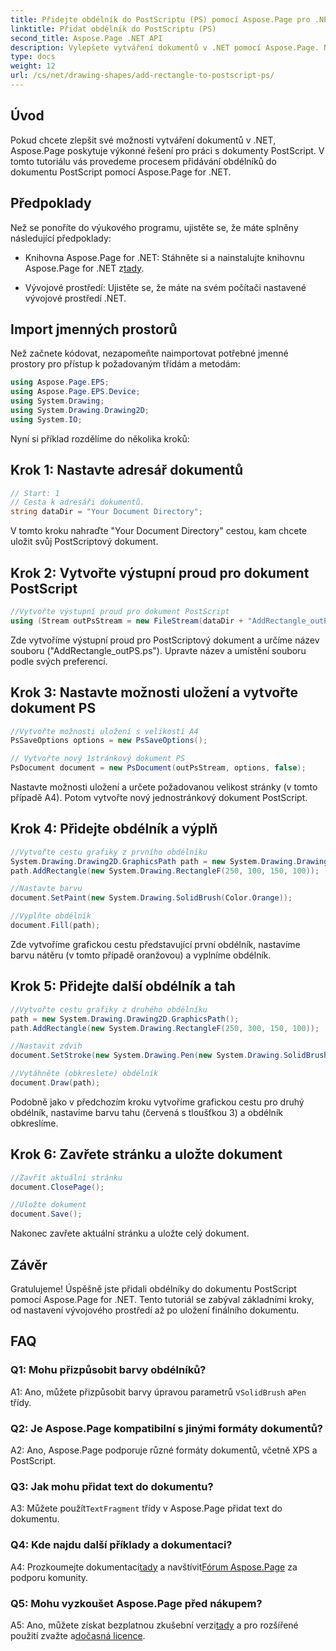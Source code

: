```yaml
---
title: Přidejte obdélník do PostScriptu (PS) pomocí Aspose.Page pro .NET
linktitle: Přidat obdélník do PostScriptu (PS)
second_title: Aspose.Page .NET API
description: Vylepšete vytváření dokumentů v .NET pomocí Aspose.Page. Naučte se přidávat obdélníky do souborů PostScript (PS) krok za krokem.
type: docs
weight: 12
url: /cs/net/drawing-shapes/add-rectangle-to-postscript-ps/
---
```

## Úvod

Pokud chcete zlepšit své možnosti vytváření dokumentů v .NET, Aspose.Page poskytuje výkonné řešení pro práci s dokumenty PostScript. V tomto tutoriálu vás provedeme procesem přidávání obdélníků do dokumentu PostScript pomocí Aspose.Page for .NET.

## Předpoklady

Než se ponoříte do výukového programu, ujistěte se, že máte splněny následující předpoklady:

-  Knihovna Aspose.Page for .NET: Stáhněte si a nainstalujte knihovnu Aspose.Page for .NET z[tady](https://releases.aspose.com/page/net/).

- Vývojové prostředí: Ujistěte se, že máte na svém počítači nastavené vývojové prostředí .NET.

## Import jmenných prostorů

Než začnete kódovat, nezapomeňte naimportovat potřebné jmenné prostory pro přístup k požadovaným třídám a metodám:

```csharp
using Aspose.Page.EPS;
using Aspose.Page.EPS.Device;
using System.Drawing;
using System.Drawing.Drawing2D;
using System.IO;
```

Nyní si příklad rozdělíme do několika kroků:

## Krok 1: Nastavte adresář dokumentů

```csharp
// Start: 1
// Cesta k adresáři dokumentů.
string dataDir = "Your Document Directory";
```

V tomto kroku nahraďte "Your Document Directory" cestou, kam chcete uložit svůj PostScriptový dokument.

## Krok 2: Vytvořte výstupní proud pro dokument PostScript

```csharp
//Vytvořte výstupní proud pro dokument PostScript
using (Stream outPsStream = new FileStream(dataDir + "AddRectangle_outPS.ps", FileMode.Create))
```

Zde vytvoříme výstupní proud pro PostScriptový dokument a určíme název souboru ("AddRectangle_outPS.ps"). Upravte název a umístění souboru podle svých preferencí.

## Krok 3: Nastavte možnosti uložení a vytvořte dokument PS

```csharp
//Vytvořte možnosti uložení s velikostí A4
PsSaveOptions options = new PsSaveOptions();

// Vytvořte nový 1stránkový dokument PS
PsDocument document = new PsDocument(outPsStream, options, false);
```

Nastavte možnosti uložení a určete požadovanou velikost stránky (v tomto případě A4). Potom vytvořte nový jednostránkový dokument PostScript.

## Krok 4: Přidejte obdélník a výplň

```csharp
//Vytvořte cestu grafiky z prvního obdélníku
System.Drawing.Drawing2D.GraphicsPath path = new System.Drawing.Drawing2D.GraphicsPath();
path.AddRectangle(new System.Drawing.RectangleF(250, 100, 150, 100));

//Nastavte barvu
document.SetPaint(new System.Drawing.SolidBrush(Color.Orange));

//Vyplňte obdélník
document.Fill(path);
```

Zde vytvoříme grafickou cestu představující první obdélník, nastavíme barvu nátěru (v tomto případě oranžovou) a vyplníme obdélník.

## Krok 5: Přidejte další obdélník a tah

```csharp
//Vytvořte cestu grafiky z druhého obdélníku
path = new System.Drawing.Drawing2D.GraphicsPath();
path.AddRectangle(new System.Drawing.RectangleF(250, 300, 150, 100));

//Nastavit zdvih
document.SetStroke(new System.Drawing.Pen(new System.Drawing.SolidBrush(Color.Red), 3));

//Vytáhněte (obkreslete) obdélník
document.Draw(path);
```

Podobně jako v předchozím kroku vytvoříme grafickou cestu pro druhý obdélník, nastavíme barvu tahu (červená s tloušťkou 3) a obdélník obkreslíme.

## Krok 6: Zavřete stránku a uložte dokument

```csharp
//Zavřít aktuální stránku
document.ClosePage();

//Uložte dokument
document.Save();
```

Nakonec zavřete aktuální stránku a uložte celý dokument.

## Závěr

Gratulujeme! Úspěšně jste přidali obdélníky do dokumentu PostScript pomocí Aspose.Page for .NET. Tento tutoriál se zabýval základními kroky, od nastavení vývojového prostředí až po uložení finálního dokumentu.

## FAQ

### Q1: Mohu přizpůsobit barvy obdélníků?

A1: Ano, můžete přizpůsobit barvy úpravou parametrů v`SolidBrush` a`Pen` třídy.

### Q2: Je Aspose.Page kompatibilní s jinými formáty dokumentů?

A2: Ano, Aspose.Page podporuje různé formáty dokumentů, včetně XPS a PostScript.

### Q3: Jak mohu přidat text do dokumentu?

 A3: Můžete použít`TextFragment` třídy v Aspose.Page přidat text do dokumentu.

### Q4: Kde najdu další příklady a dokumentaci?

 A4: Prozkoumejte dokumentaci[tady](https://reference.aspose.com/page/net/) a navštívit[Fórum Aspose.Page](https://forum.aspose.com/c/page/39) za podporu komunity.

### Q5: Mohu vyzkoušet Aspose.Page před nákupem?

 A5: Ano, můžete získat bezplatnou zkušební verzi[tady](https://releases.aspose.com/) a pro rozšířené použití zvažte a[dočasná licence](https://purchase.aspose.com/temporary-license/).
